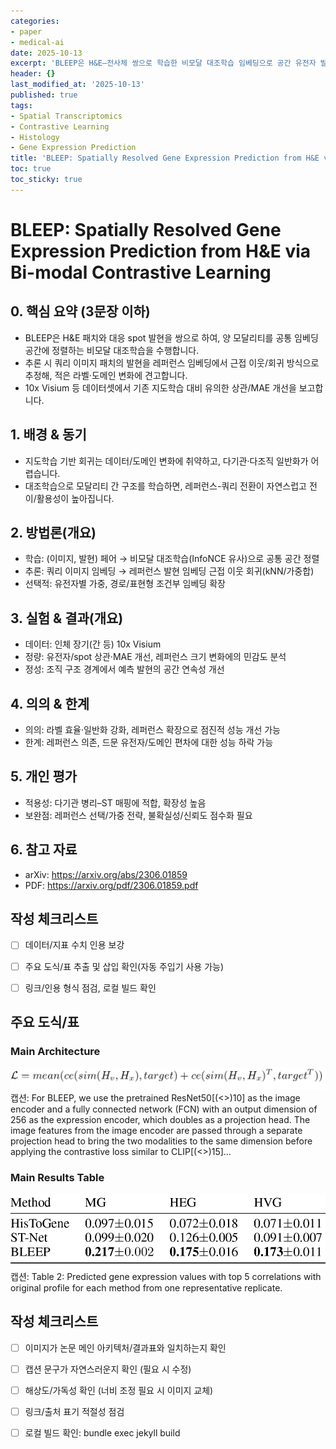 ```yaml
---
categories:
- paper
- medical-ai
date: 2025-10-13
excerpt: 'BLEEP은 H&E–전사체 쌍으로 학습한 비모달 대조학습 임베딩으로 공간 유전자 발현을 예측, 도메인 일반화를 강화합니다.'
header: {}
last_modified_at: '2025-10-13'
published: true
tags:
- Spatial Transcriptomics
- Contrastive Learning
- Histology
- Gene Expression Prediction
title: 'BLEEP: Spatially Resolved Gene Expression Prediction from H&E via Bi-modal Contrastive Learning'
toc: true
toc_sticky: true
---
```

# BLEEP: Spatially Resolved Gene Expression Prediction from H&E via Bi-modal Contrastive Learning

## 0. 핵심 요약 (3문장 이하)
- BLEEP은 H&E 패치와 대응 spot 발현을 쌍으로 하여, 양 모달리티를 공통 임베딩 공간에 정렬하는 비모달 대조학습을 수행합니다.
- 추론 시 쿼리 이미지 패치의 발현을 레퍼런스 임베딩에서 근접 이웃/회귀 방식으로 추정해, 적은 라벨·도메인 변화에 견고합니다.
- 10x Visium 등 데이터셋에서 기존 지도학습 대비 유의한 상관/MAE 개선을 보고합니다.

## 1. 배경 & 동기
- 지도학습 기반 회귀는 데이터/도메인 변화에 취약하고, 다기관·다조직 일반화가 어렵습니다.
- 대조학습으로 모달리티 간 구조를 학습하면, 레퍼런스-쿼리 전환이 자연스럽고 전이/활용성이 높아집니다.

## 2. 방법론(개요)
- 학습: (이미지, 발현) 페어 → 비모달 대조학습(InfoNCE 유사)으로 공통 공간 정렬
- 추론: 쿼리 이미지 임베딩 → 레퍼런스 발현 임베딩 근접 이웃 회귀(kNN/가중합)
- 선택적: 유전자별 가중, 경로/표현형 조건부 임베딩 확장

## 3. 실험 & 결과(개요)
- 데이터: 인체 장기(간 등) 10x Visium
- 정량: 유전자/spot 상관·MAE 개선, 레퍼런스 크기 변화에의 민감도 분석
- 정성: 조직 구조 경계에서 예측 발현의 공간 연속성 개선

## 4. 의의 & 한계
- 의의: 라벨 효율·일반화 강화, 레퍼런스 확장으로 점진적 성능 개선 가능
- 한계: 레퍼런스 의존, 드문 유전자/도메인 편차에 대한 성능 하락 가능

## 5. 개인 평가
- 적용성: 다기관 병리–ST 매핑에 적합, 확장성 높음
- 보완점: 레퍼런스 선택/가중 전략, 불확실성/신뢰도 점수화 필요

## 6. 참고 자료
- arXiv: https://arxiv.org/abs/2306.01859
- PDF: https://arxiv.org/pdf/2306.01859.pdf

## 작성 체크리스트
- [ ] 데이터/지표 수치 인용 보강
- [ ] 주요 도식/표 추출 및 삽입 확인(자동 주입기 사용 가능)
- [ ] 링크/인용 형식 점검, 로컬 빌드 확인


## 주요 도식/표

### Main Architecture
![Architecture](/assets/images/paper/BLEEP_Spatially_Resolved_Gene_Expression_Prediction_2306.01859/fig_04.png)
캡션: For BLEEP, we use the pretrained ResNet50[(<>)10] as the image encoder and a fully connected network (FCN) with an output dimension of 256 as the expression encoder, which doubles as a projection head. The image features from the image encoder are passed through a separate projection head to bring the two modalities to the same dimension before applying the contrastive loss similar to CLIP[(<>)15]…

### Main Results Table
![Results](/assets/images/paper/BLEEP_Spatially_Resolved_Gene_Expression_Prediction_2306.01859/table_01.png)
캡션: Table 2: Predicted gene expression values with top 5 correlations with original profile for each method from one representative replicate.

## 작성 체크리스트

- [ ] 이미지가 논문 메인 아키텍처/결과표와 일치하는지 확인
- [ ] 캡션 문구가 자연스러운지 확인 (필요 시 수정)
- [ ] 해상도/가독성 확인 (너비 조정 필요 시 이미지 교체)
- [ ] 링크/출처 표기 적절성 점검
- [ ] 로컬 빌드 확인: bundle exec jekyll build


